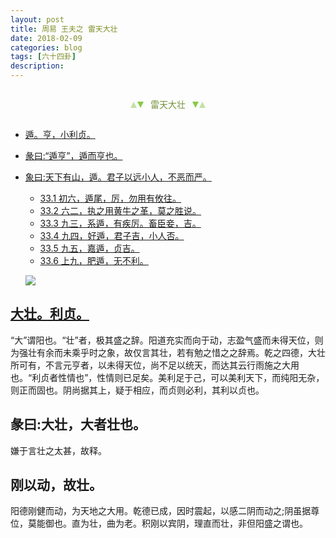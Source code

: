 ```yaml
---
layout: post
title: 周易 王夫之 雷天大壮
date: 2018-02-09
categories: blog
tags: [六十四卦]
description: 
---
```


<span id = "jump"></span>


<section style="margin: 0px auto; text-align: center;">
    <section class="xhr" style="width: 0px; height: 0px; border-left: 5px solid transparent; border-right: 5px solid transparent; border-bottom: 10px solid rgb(135, 201, 67); display: inline-block; opacity: 0.5; border-top-color: rgb(135, 201, 67);"></section>
    <section class="xhr" style="width: 0px; height: 0px; border-left: 5px solid transparent; border-right: 5px solid transparent; border-top: 10px solid rgb(135, 201, 67); display: inline-block; margin-left: -3px; border-bottom-color: rgb(135, 201, 67);"></section>
    <section style="
margin-left: 0.5em;
display: inline-block;">
        <p>
            <span style="color: rgb(118, 146, 60);">雷天大壮</span>
        </p>
    </section>
    <section class="xhr" style="margin-left: 0.5em; width: 0px; height: 0px; border-left: 5px solid transparent; border-right: 5px solid transparent; border-top: 10px solid rgb(135, 201, 67); display: inline-block; border-bottom-color: rgb(135, 201, 67);"></section>
    <section class="xhr" style="width: 0px; height: 0px; border-left: 5px solid transparent; border-right: 5px solid transparent; border-bottom: 10px solid rgb(135, 201, 67); display: inline-block; opacity: 0.5; margin-left: -3px; border-top-color: rgb(135, 201, 67);"></section>
</section>

- [遁。亨，小利贞。](#jump遁。亨)
- [彖曰:“遁亨”，遁而亨也。](#jump遁亨)
- [象曰:天下有山，遁。君子以远小人，不恶而严。](#jump天下有山)
  - [33.1 初六，遁尾，厉，勿用有攸往。](#jump遁尾)
  - [33.2 六二，执之用黄牛之革，莫之胜说。](#jump执之用黄牛之革)
  - [33.3 九三，系遁，有疾厉。畜臣妾，吉。](#jump系遁)
  - [33.4 九四，好遁，君子吉，小人否。](#jump好遁)
  - [33.5 九五，嘉遁，贞吉。](#jump嘉遁)
  - [33.6 上九，肥遁，无不利。](#jump肥遁)
  
  ![](http://www.guoyi360.com/uploads/allimg/130803/1-130P3200429392.jpg)
  
<span id = "jump大壮"></span>
## [大壮。利贞。](#jump)
“大”谓阳也。“壮”者，极其盛之辞。阳道充实而向于动，志盈气盛而未得天位，则为强壮有余而未乘乎时之象，故仅言其壮，若有勉之惜之之辞焉。乾之四德，大壮所可有，不言元亨者，以未得天位，尚不足以统天，而达其云行雨施之大用也。“利贞者性情也”，性情则已足矣。美利足于己，可以美利天下，而纯阳无杂，则正而固也。阴尚据其上，疑于相应，而贞则必利，其利以贞也。

## 彖曰:大壮，大者壮也。
嫌于言壮之太甚，故释。

## 刚以动，故壮。
阳德刚健而动，为天地之大用。乾德已成，因时震起，以感二阴而动之;阴虽据尊位，莫能御也。直为壮，曲为老。积刚以宾阴，理直而壮，非但阳盛之谓也。
